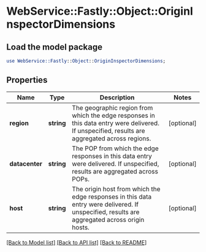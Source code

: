 # WebService::Fastly::Object::OriginInspectorDimensions

## Load the model package
```perl
use WebService::Fastly::Object::OriginInspectorDimensions;
```

## Properties
Name | Type | Description | Notes
------------ | ------------- | ------------- | -------------
**region** | **string** | The geographic region from which the edge responses in this data entry were delivered. If unspecified, results are aggregated across regions. | [optional] 
**datacenter** | **string** | The POP from which the edge responses in this data entry were delivered. If unspecified, results are aggregated across POPs. | [optional] 
**host** | **string** | The origin host from which the edge responses in this data entry were delivered. If unspecified, results are aggregated across origin hosts. | [optional] 

[[Back to Model list]](../README.md#documentation-for-models) [[Back to API list]](../README.md#documentation-for-api-endpoints) [[Back to README]](../README.md)


